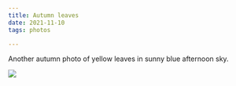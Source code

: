 ```yaml
---
title: Autumn leaves
date: 2021-11-10
tags: photos

---
```

Another autumn photo of yellow leaves in sunny blue afternoon sky.

![](https://live.staticflickr.com/65535/51672019929_406170de69_c.jpg)